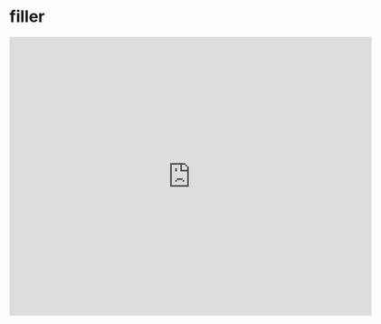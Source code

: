 # filler

<iframe src='https://gfycat.com/ifr/FortunateTornBlackwidowspider' frameborder='0' scrolling='no' allowfullscreen width='640' height='493'></iframe>
